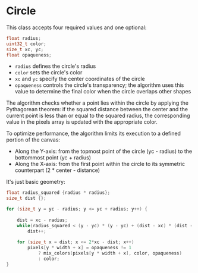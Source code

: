 # Circle

This class accepts four required values and one optional:
```cpp
float radius;
uint32_t color;
size_t xc, yc;
float opaqueness;
```
- `radius` defines the circle's radius
- `color` sets the circle's color
- `xc` and `yc` specify the center coordinates of the circle
- `opaqueness` controls the circle's transparency; the algorithm uses this value to determine the final color when the circle overlaps other shapes

The algorithm checks whether a point lies within the circle by applying the Pythagorean theorem: if the squared distance between the center and the current point is less than or equal to the squared radius, the corresponding value in the pixels array is updated with the appropriate color.

To optimize performance, the algorithm limits its execution to a defined portion of the canvas:
- Along the Y-axis: from the topmost point of the circle (yc - radius) to the bottommost point (yc + radius)
- Along the X-axis: from the first point within the circle to its symmetric counterpart (2 * center - distance)

It's just basic geometry:

```cpp
float radius_squared {radius * radius};
size_t dist {};

for (size_t y = yc - radius; y <= yc + radius; y++) {
    
    dist = xc - radius;
    while(radius_squared < (y - yc) * (y - yc) + (dist - xc) * (dist - xc))
        dist++;
    
    for (size_t x = dist; x <= 2*xc - dist; x++) 
        pixels[y * width + x] = opaqueness != 1
            ? mix_colors(pixels[y * width + x], color, opaqueness)
            : color;
}
```